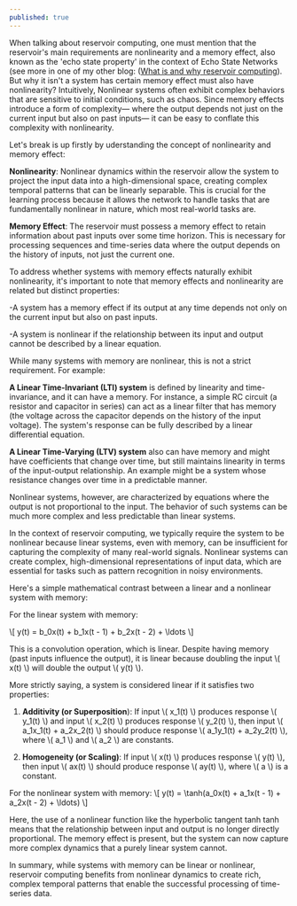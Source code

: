 ```yaml
---
published: true
---
```


When talking about reservoir computing, one must mention that the reservoir's main requirements are nonlinearity and a memory effect, also known as the 'echo state property' in the context of Echo State Networks (see more in one of my other blog: ([What is and why reservoir computing](https://xing-chen18.github.io/Project-What-is-and-why-Reservoir-Computing/)). But why it isn't a system has certain memory effect must also have nonlinearity? Intuitively, Nonlinear systems often exhibit complex behaviors that are sensitive to initial conditions, such as chaos. Since memory effects introduce a form of complexity— where the output depends not just on the current input but also on past inputs— it can be easy to conflate this complexity with nonlinearity.

Let's break is up firstly by uderstanding the concept of nonlinearity and memory effect:

**Nonlinearity**: Nonlinear dynamics within the reservoir allow the system to project the input data into a high-dimensional space, creating complex temporal patterns that can be linearly separable. This is crucial for the learning process because it allows the network to handle tasks that are fundamentally nonlinear in nature, which most real-world tasks are.

**Memory Effect**: The reservoir must possess a memory effect to retain information about past inputs over some time horizon. This is necessary for processing sequences and time-series data where the output depends on the history of inputs, not just the current one.

To address whether systems with memory effects naturally exhibit nonlinearity, it's important to note that memory effects and nonlinearity are related but distinct properties:

-A system has a memory effect if its output at any time depends not only on the current input but also on past inputs.

-A system is nonlinear if the relationship between its input and output cannot be described by a linear equation.

While many systems with memory are nonlinear, this is not a strict requirement. For example:

**A Linear Time-Invariant (LTI) system** is defined by linearity and time-invariance, and it can have a memory. For instance, a simple RC circuit (a resistor and capacitor in series) can act as a linear filter that has memory (the voltage across the capacitor depends on the history of the input voltage). The system's response can be fully described by a linear differential equation.

**A Linear Time-Varying (LTV) system** also can have memory and might have coefficients that change over time, but still maintains linearity in terms of the input-output relationship. An example might be a system whose resistance changes over time in a predictable manner.

Nonlinear systems, however, are characterized by equations where the output is not proportional to the input. The behavior of such systems can be much more complex and less predictable than linear systems.

In the context of reservoir computing, we typically require the system to be nonlinear because linear systems, even with memory, can be insufficient for capturing the complexity of many real-world signals. Nonlinear systems can create complex, high-dimensional representations of input data, which are essential for tasks such as pattern recognition in noisy environments.

Here's a simple mathematical contrast between a linear and a nonlinear system with memory:

For the linear system with memory:

\\[
y(t) = b_0x(t) + b_1x(t - 1) + b_2x(t - 2) + \ldots
\\]

This is a convolution operation, which is linear. Despite having memory (past inputs influence the output), it is linear because doubling the input 
\\( x(t) \\) will double the output \\( y(t) \\). 

More strictly saying, a system is considered linear if it satisfies two properties:

1. **Additivity (or Superposition**): If input \\( x_1(t) \\) produces response \\( y_1(t) \\) and input \\( x_2(t) \\) produces response \\( y_2(t) \\), then input \\( a_1x_1(t) + a_2x_2(t) \\) should produce response \\( a_1y_1(t) + a_2y_2(t) \\), where \\( a_1 \\) and \\( a_2 \\) are constants.

2. **Homogeneity (or Scaling)**: If input \\( x(t) \\) produces response \\( y(t) \\\), then input \\( ax(t) \\) should produce response \\( ay(t) \\), where \\( a \\) is a constant.


For the nonlinear system with memory:
\\[
y(t) = \tanh(a_0x(t) + a_1x(t - 1) + a_2x(t - 2) + \ldots)
\\]

Here, the use of a nonlinear function like the hyperbolic tangent tanh ⁡tanh means that the relationship between input and output is no longer directly proportional. The memory effect is present, but the system can now capture more complex dynamics that a purely linear system cannot.

In summary, while systems with memory can be linear or nonlinear, reservoir computing benefits from nonlinear dynamics to create rich, complex temporal patterns that enable the successful processing of time-series data.







